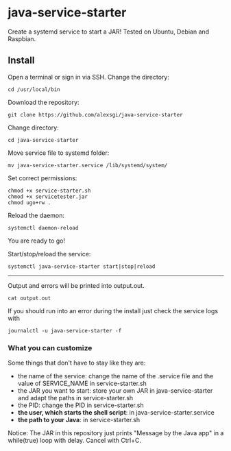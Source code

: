 # java-service-starter
Create a systemd service to start a JAR!
Tested on Ubuntu, Debian and Raspbian.

## Install

Open a terminal or sign in via SSH.
Change the directory:

    cd /usr/local/bin
    
Download the repository:

    git clone https://github.com/alexsgi/java-service-starter
    
Change directory:

    cd java-service-starter
    
Move service file to systemd folder:

    mv java-service-starter.service /lib/systemd/system/
    
Set correct permissions:

    chmod +x service-starter.sh
    chmod +x servicetester.jar
    chmod ugo+rw .

Reload the daemon:

    systemctl daemon-reload
    
You are ready to go!

Start/stop/reload the service:

    systemctl java-service-starter start|stop|reload
---

Output and errors will be printed into output.out.

    cat output.out

If you should run into an error during the install just check the service logs with

    journalctl -u java-service-starter -f

### **What you can customize**

Some things that don't have to stay like they are:
 - the name of the service: change the name of the .service file and the value of SERVICE_NAME in service-starter.sh 
 - the JAR you want to start: store your own JAR in java-service-starter and adapt the paths in service-starter.sh
 - the PID: change the PID in service-starter.sh
 - **the user, which starts the shell script**: in java-service-starter.service
 - **the path to your Java**: in service-starter.sh


Notice:
The JAR in this repository just prints "Message by the Java app" in a while(true) loop with delay. Cancel with Ctrl+C.